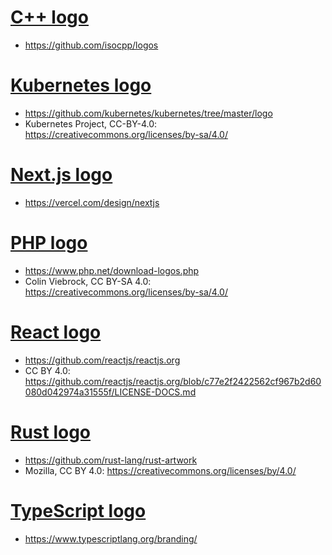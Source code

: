 # [C++ logo](cpp.svg)

- https://github.com/isocpp/logos

# [Kubernetes logo](kubernetes.svg)

- https://github.com/kubernetes/kubernetes/tree/master/logo
- Kubernetes Project, CC-BY-4.0: https://creativecommons.org/licenses/by-sa/4.0/

# [Next.js logo](nextjs.svg)

- https://vercel.com/design/nextjs

# [PHP logo](php.svg)

- https://www.php.net/download-logos.php
- Colin Viebrock, CC BY-SA 4.0: https://creativecommons.org/licenses/by-sa/4.0/

# [React logo](react.svg)

- https://github.com/reactjs/reactjs.org
- CC BY 4.0: https://github.com/reactjs/reactjs.org/blob/c77e2f2422562cf967b2d60080d042974a31555f/LICENSE-DOCS.md

# [Rust logo](rust.svg)

- https://github.com/rust-lang/rust-artwork
- Mozilla, CC BY 4.0: https://creativecommons.org/licenses/by/4.0/

# [TypeScript logo](typescript.svg)

- https://www.typescriptlang.org/branding/

